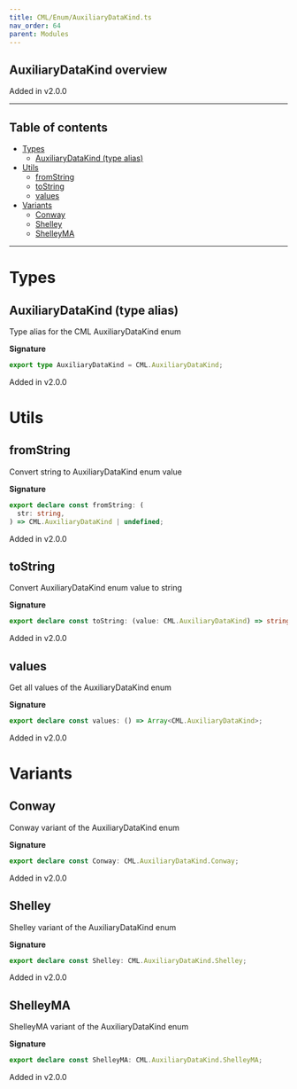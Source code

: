 ```yaml
---
title: CML/Enum/AuxiliaryDataKind.ts
nav_order: 64
parent: Modules
---
```


## AuxiliaryDataKind overview

Added in v2.0.0

---

<h2 class="text-delta">Table of contents</h2>

- [Types](#types)
  - [AuxiliaryDataKind (type alias)](#auxiliarydatakind-type-alias)
- [Utils](#utils)
  - [fromString](#fromstring)
  - [toString](#tostring)
  - [values](#values)
- [Variants](#variants)
  - [Conway](#conway)
  - [Shelley](#shelley)
  - [ShelleyMA](#shelleyma)

---

# Types

## AuxiliaryDataKind (type alias)

Type alias for the CML AuxiliaryDataKind enum

**Signature**

```ts
export type AuxiliaryDataKind = CML.AuxiliaryDataKind;
```

Added in v2.0.0

# Utils

## fromString

Convert string to AuxiliaryDataKind enum value

**Signature**

```ts
export declare const fromString: (
  str: string,
) => CML.AuxiliaryDataKind | undefined;
```

Added in v2.0.0

## toString

Convert AuxiliaryDataKind enum value to string

**Signature**

```ts
export declare const toString: (value: CML.AuxiliaryDataKind) => string;
```

Added in v2.0.0

## values

Get all values of the AuxiliaryDataKind enum

**Signature**

```ts
export declare const values: () => Array<CML.AuxiliaryDataKind>;
```

Added in v2.0.0

# Variants

## Conway

Conway variant of the AuxiliaryDataKind enum

**Signature**

```ts
export declare const Conway: CML.AuxiliaryDataKind.Conway;
```

Added in v2.0.0

## Shelley

Shelley variant of the AuxiliaryDataKind enum

**Signature**

```ts
export declare const Shelley: CML.AuxiliaryDataKind.Shelley;
```

Added in v2.0.0

## ShelleyMA

ShelleyMA variant of the AuxiliaryDataKind enum

**Signature**

```ts
export declare const ShelleyMA: CML.AuxiliaryDataKind.ShelleyMA;
```

Added in v2.0.0
